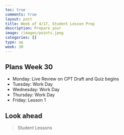 ```yaml
---
toc: true
comments: true
layout: post
title: Week of 4/17, Student Lesson Prep
description: Prepare your 
image: /images/points.jpeg
categories: []
type: ap
week: 30
---
```


## Plans Week 30
> 
- Monday: Live Review on CPT Draft and Quiz begins
- Tuesday: Work Day
- Wednesday: Work Day
- Thursday: Work Day
- Friday: Lesson 1

## Look ahead
> Student Lessons